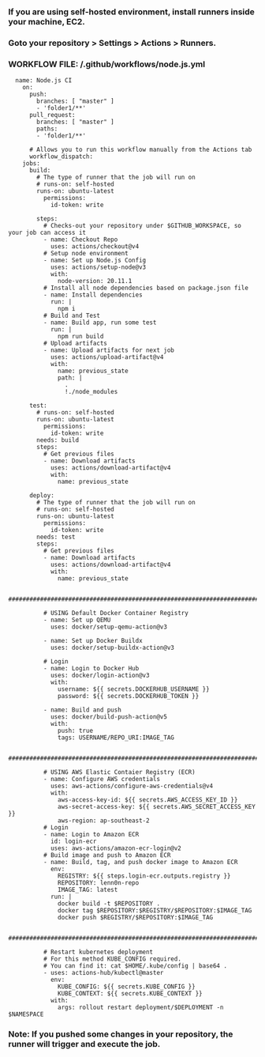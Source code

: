### If you are using self-hosted environment, install runners inside your machine, EC2. 
### Goto your repository > Settings > Actions > Runners.

### WORKFLOW FILE:  /.github/workflows/node.js.yml

>      
      name: Node.js CI 
        on:
          push:
            branches: [ "master" ]
            - 'folder1/**'
          pull_request:
            branches: [ "master" ]
            paths:
            - 'folder1/**'
         
          # Allows you to run this workflow manually from the Actions tab
          workflow_dispatch:
        jobs:
          build:
            # The type of runner that the job will run on
            # runs-on: self-hosted
            runs-on: ubuntu-latest
              permissions:
                id-token: write
                
            steps:
              # Checks-out your repository under $GITHUB_WORKSPACE, so your job can access it
              - name: Checkout Repo
                uses: actions/checkout@v4
              # Setup node environment
              - name: Set up Node.js Config
                uses: actions/setup-node@v3
                with:
                  node-version: 20.11.1
              # Install all node dependencies based on package.json file
              - name: Install dependencies
                run: |
                  npm i
              # Build and Test
              - name: Build app, run some test
                run: |
                  npm run build
              # Upload artifacts
              - name: Upload artifacts for next job
                uses: actions/upload-artifact@v4
                with:
                  name: previous_state
                  path: |
                    .
                    !./node_modules
                    
          test:
            # runs-on: self-hosted
            runs-on: ubuntu-latest
              permissions:
                id-token: write
            needs: build
            steps:
              # Get previous files
              - name: Download artifacts
                uses: actions/download-artifact@v4
                with:
                  name: previous_state
                  
          deploy:
            # The type of runner that the job will run on
            # runs-on: self-hosted
            runs-on: ubuntu-latest
              permissions:
                id-token: write
            needs: test
            steps:
              # Get previous files
              - name: Download artifacts
                uses: actions/download-artifact@v4
                with:
                  name: previous_state
    
              ##############################################################################################
    
              # USING Default Docker Container Registry
              - name: Set up QEMU
                uses: docker/setup-qemu-action@v3
                
              - name: Set up Docker Buildx
                uses: docker/setup-buildx-action@v3
              
              # Login
              - name: Login to Docker Hub
                uses: docker/login-action@v3
                with:
                  username: ${{ secrets.DOCKERHUB_USERNAME }}
                  password: ${{ secrets.DOCKERHUB_TOKEN }}
                  
              - name: Build and push
                uses: docker/build-push-action@v5
                with:
                  push: true
                  tags: USERNAME/REPO_URI:IMAGE_TAG 
    
              ##############################################################################################
    
              # USING AWS Elastic Contaier Registry (ECR)
              - name: Configure AWS credentials
                uses: aws-actions/configure-aws-credentials@v4
                with:
                  aws-access-key-id: ${{ secrets.AWS_ACCESS_KEY_ID }}
                  aws-secret-access-key: ${{ secrets.AWS_SECRET_ACCESS_KEY }}
                  aws-region: ap-southeast-2
              # Login
              - name: Login to Amazon ECR
                id: login-ecr
                uses: aws-actions/amazon-ecr-login@v2
              # Build image and push to Amazon ECR
              - name: Build, tag, and push docker image to Amazon ECR
                env:
                  REGISTRY: ${{ steps.login-ecr.outputs.registry }}
                  REPOSITORY: lenn0n-repo
                  IMAGE_TAG: latest
                run: |
                  docker build -t $REPOSITORY .
                  docker tag $REPOSITORY:$REGISTRY/$REPOSITORY:$IMAGE_TAG
                  docker push $REGISTRY/$REPOSITORY:$IMAGE_TAG
    
              ##############################################################################################
    
              # Restart kubernetes deployment
              # For this method KUBE_CONFIG required.
              # You can find it: cat $HOME/.kube/config | base64 .
              - uses: actions-hub/kubectl@master
                env:
                  KUBE_CONFIG: ${{ secrets.KUBE_CONFIG }}
                  KUBE_CONTEXT: ${{ secrets.KUBE_CONTEXT }}
                with:
                  args: rollout restart deployment/$DEPLOYMENT -n $NAMESPACE


### Note: If you pushed some changes in your repository, the runner will trigger and execute the job.
